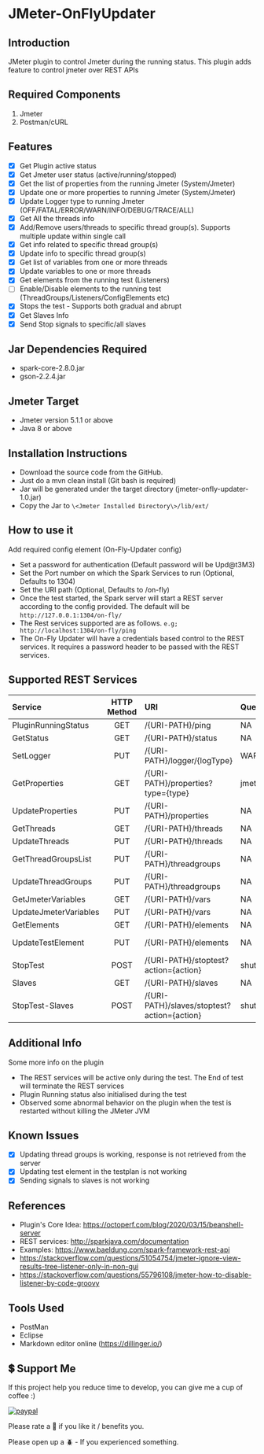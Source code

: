 # JMeter-OnFlyUpdater

## Introduction
JMeter plugin to control Jmeter during the running status. This plugin adds feature to control jmeter over REST APIs

## Required Components

1. Jmeter
2. Postman/cURL

## Features

- [x] Get Plugin active status
- [x] Get Jmeter user status (active/running/stopped)
- [x] Get the list of properties from the running Jmeter (System/Jmeter)
- [x] Update one or more properties to running Jmeter (System/Jmeter)
- [x] Update Logger type to running Jmeter (OFF/FATAL/ERROR/WARN/INFO/DEBUG/TRACE/ALL)
- [x] Get All the threads info 
- [x] Add/Remove users/threads to specific thread group(s). Supports multiple update within single call
- [x] Get info related to specific thread group(s)
- [x] Update info to specific thread group(s)
- [x] Get list of variables from one or more threads
- [x] Update variables to one or more threads
- [x] Get elements from the running test (Listeners)
- [ ] Enable/Disable elements to the running test (ThreadGroups/Listeners/ConfigElements etc)
- [x] Stops the test - Supports both gradual and abrupt
- [x] Get Slaves Info
- [x] Send Stop signals to specific/all slaves

## Jar Dependencies Required

* spark-core-2.8.0.jar
* gson-2.2.4.jar

## Jmeter Target

* Jmeter version 5.1.1 or above
* Java 8 or above

## Installation Instructions

* Download the source code from the GitHub.
* Just do a mvn clean install (Git bash is required)
* Jar will be generated under the target directory (jmeter-onfly-updater-1.0.jar)
* Copy the Jar to `\<Jmeter Installed Directory\>/lib/ext/`

## How to use it
Add required config element (On-Fly-Updater config)

* Set a password for authentication (Default password will be Upd@t3M3)
* Set the Port number on which the Spark Services to run (Optional, Defaults to 1304)
* Set the URI path (Optional, Defaults to /on-fly)
* Once the test started, the Spark server will start a REST server according to the config provided. The default will be `http://127.0.0.1:1304/on-fly/`
* The Rest services supported are as follows. `e.g; http://localhost:1304/on-fly/ping`
* The On-Fly Updater will have a credentials based control to the REST services. It requires a password header to be passed with the REST services.

## Supported REST Services

| Service               | HTTP Method | URI                                         | QueryParams          | ReqBody |      Status      |
|:----------------------|:-----------:|:--------------------------------------------|:---------------------|:--------|:----------------:|
| PluginRunningStatus   |     GET     | /{URI-PATH}/ping                            | NA                   | -       |    Completed     |
| GetStatus             |     GET     | /{URI-PATH}/status                          | NA                   | -       |    Completed     |
| SetLogger             |     PUT     | /{URI-PATH}/logger/{logType}                | WARN/ERROR/DEBUG/OFF | -       |    Completed     |
| GetProperties         |     GET     | /{URI-PATH}/properties?type={type}          | jmeter/system        | -       |    Completed     |
| UpdateProperties      |     PUT     | /{URI-PATH}/properties                      | NA                   | -       |    Completed     |
| GetThreads            |     GET     | /{URI-PATH}/threads                         | NA                   | -       |    Completed     |
| UpdateThreads         |     PUT     | /{URI-PATH}/threads                         | NA                   | -       |    Completed     |
| GetThreadGroupsList   |     PUT     | /{URI-PATH}/threadgroups                    | NA                   | -       |    Completed     |
| UpdateThreadGroups    |     PUT     | /{URI-PATH}/threadgroups                    | NA                   | -       |    Completed     |
| GetJmeterVariables    |     GET     | /{URI-PATH}/vars                            | NA                   | -       |    Completed     |
| UpdateJmeterVariables |     PUT     | /{URI-PATH}/vars                            | NA                   | -       |    Completed     |
| GetElements           |     GET     | /{URI-PATH}/elements                        | NA                   | -       |    Completed     |
| UpdateTestElement     |     PUT     | /{URI-PATH}/elements                        | NA                   | -       |   Not Started    |
| StopTest              |    POST     | /{URI-PATH}/stoptest?action={action}        | shutdown/stop        | -       |    Completed     |
| Slaves                |     GET     | /{URI-PATH}/slaves                          | NA                   | -       |    Completed     |
| StopTest-Slaves       |    POST     | /{URI-PATH}/slaves/stoptest?action={action} | shutdown/stop        | -       | Needs Validation |

## Additional Info
Some more info on the plugin

* The REST services will be active only during the test. The End of test will terminate the REST services
* Plugin Running status also initialised during the test
* Observed some abnormal behavior on the plugin when the test is restarted without killing the JMeter JVM

## Known Issues

- [x] Updating thread groups is working, response is not retrieved from the server
- [x] Updating test element in the testplan is not working
- [x] Sending signals to slaves is not working

## References

* Plugin's Core Idea: https://octoperf.com/blog/2020/03/15/beanshell-server
* REST services: http://sparkjava.com/documentation
* Examples: https://www.baeldung.com/spark-framework-rest-api
* https://stackoverflow.com/questions/51054754/jmeter-ignore-view-results-tree-listener-only-in-non-gui
* https://stackoverflow.com/questions/55796108/jmeter-how-to-disable-listener-by-code-groovy

## Tools Used

* PostMan
* Eclipse
* Markdown editor online (https://dillinger.io/)


## 💲 Support Me
<!-- [<a href="https://www.buymeacoffee.com/rollno748" target="_blank"><img src="https://cdn.buymeacoffee.com/buttons/v2/default-yellow.png" height="45px" width="162px" alt="Buy Me A Coffee"></a>](https://www.buymeacoffee.com/rollno748) -->
If this project help you reduce time to develop, you can give me a cup of coffee :) 

[![paypal](https://www.paypalobjects.com/en_US/i/btn/btn_donateCC_LG.gif)](https://ko-fi.com/rollno748)

Please rate a :star2: if you like it / benefits you.

Please open up a :beetle: - If you experienced something.
 


